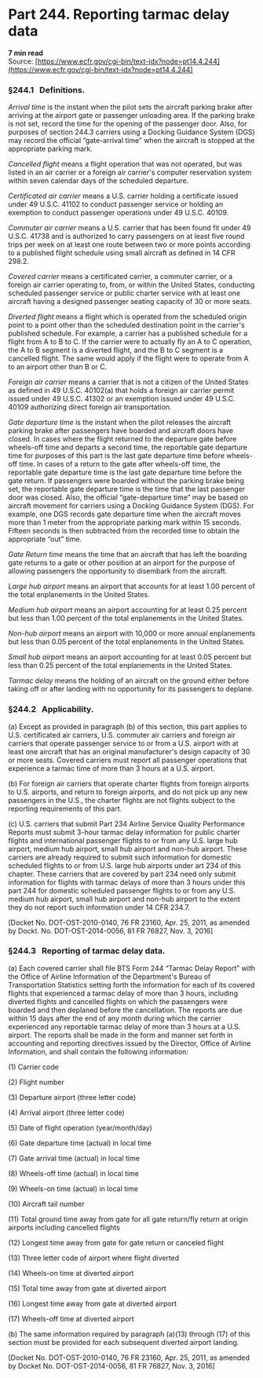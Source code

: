 # Part 244. Reporting tarmac delay data
**7 min read**  
Source: [https://www.ecfr.gov/cgi-bin/text-idx?node=pt14.4.244](https://www.ecfr.gov/cgi-bin/text-idx?node=pt14.4.244)

<div>

### §244.1   Definitions.

*Arrival time* is the instant when the pilot sets the aircraft parking brake after arriving at the airport gate or passenger unloading area. If the parking brake is not set, record the time for the opening of the passenger door. Also, for purposes of section 244.3 carriers using a Docking Guidance System (DGS) may record the official “gate-arrival time” when the aircraft is stopped at the appropriate parking mark.

*Cancelled flight* means a flight operation that was not operated, but was listed in an air carrier or a foreign air carrier's computer reservation system within seven calendar days of the scheduled departure.

*Certificated air carrier* means a U.S. carrier holding a certificate issued under 49 U.S.C. 41102 to conduct passenger service or holding an exemption to conduct passenger operations under 49 U.S.C. 40109.

*Commuter air carrier* means a U.S. carrier that has been found fit under 49 U.S.C. 41738 and is authorized to carry passengers on at least five round trips per week on at least one route between two or more points according to a published flight schedule using small aircraft as defined in 14 CFR 298.2.

*Covered carrier* means a certificated carrier, a commuter carrier, or a foreign air carrier operating to, from, or within the United States, conducting scheduled passenger service or public charter service with at least one aircraft having a designed passenger seating capacity of 30 or more seats.

*Diverted flight* means a flight which is operated from the scheduled origin point to a point other than the scheduled destination point in the carrier's published schedule. For example, a carrier has a published schedule for a flight from A to B to C. If the carrier were to actually fly an A to C operation, the A to B segment is a diverted flight, and the B to C segment is a cancelled flight. The same would apply if the flight were to operate from A to an airport other than B or C.

*Foreign air carrier* means a carrier that is not a citizen of the United States as defined in 49 U.S.C. 40102(a) that holds a foreign air carrier permit issued under 49 U.S.C. 41302 or an exemption issued under 49 U.S.C. 40109 authorizing direct foreign air transportation.

*Gate departure time* is the instant when the pilot releases the aircraft parking brake after passengers have boarded and aircraft doors have closed. In cases where the flight returned to the departure gate before wheels-off time and departs a second time, the reportable gate departure time for purposes of this part is the last gate departure time before wheels-off time. In cases of a return to the gate after wheels-off time, the reportable gate departure time is the last gate departure time before the gate return. If passengers were boarded without the parking brake being set, the reportable gate departure time is the time that the last passenger door was closed. Also, the official “gate-departure time” may be based on aircraft movement for carriers using a Docking Guidance System (DGS). For example, one DGS records gate departure time when the aircraft moves more than 1 meter from the appropriate parking mark within 15 seconds. Fifteen seconds is then subtracted from the recorded time to obtain the appropriate “out” time.

*Gate Return time* means the time that an aircraft that has left the boarding gate returns to a gate or other position at an airport for the purpose of allowing passengers the opportunity to disembark from the aircraft.

*Large hub airport* means an airport that accounts for at least 1.00 percent of the total enplanements in the United States.

*Medium hub airport* means an airport accounting for at least 0.25 percent but less than 1.00 percent of the total enplanements in the United States.

*Non-hub airport* means an airport with 10,000 or more annual enplanements but less than 0.05 percent of the total enplanements in the United States.

*Small hub airport* means an airport accounting for at least 0.05 percent but less than 0.25 percent of the total enplanements in the United States.

*Tarmac delay* means the holding of an aircraft on the ground either before taking off or after landing with no opportunity for its passengers to deplane.

### §244.2   Applicability.

\(a\) Except as provided in paragraph (b) of this section, this part applies to U.S. certificated air carriers, U.S. commuter air carriers and foreign air carriers that operate passenger service to or from a U.S. airport with at least one aircraft that has an original manufacturer's design capacity of 30 or more seats. Covered carriers must report all passenger operations that experience a tarmac time of more than 3 hours at a U.S. airport.

\(b\) For foreign air carriers that operate charter flights from foreign airports to U.S. airports, and return to foreign airports, and do not pick up any new passengers in the U.S., the charter flights are not flights subject to the reporting requirements of this part.

\(c\) U.S. carriers that submit Part 234 Airline Service Quality Performance Reports must submit 3-hour tarmac delay information for public charter flights and international passenger flights to or from any U.S. large hub airport, medium hub airport, small hub airport and non-hub airport. These carriers are already required to submit such information for domestic scheduled flights to or from U.S. large hub airports under art 234 of this chapter. These carriers that are covered by part 234 need only submit information for flights with tarmac delays of more than 3 hours under this part 244 for domestic scheduled passenger flights to or from any U.S. medium hub airport, small hub airport and non-hub airport to the extent they do not report such information under 14 CFR 234.7.

\[Docket No. DOT-OST-2010-0140, 76 FR 23160, Apr. 25, 2011, as amended by Dockt. No. DOT-OST-2014-0056, 81 FR 76827, Nov. 3, 2016\]

### §244.3   Reporting of tarmac delay data.

\(a\) Each covered carrier shall file BTS Form 244 “Tarmac Delay Report” with the Office of Airline Information of the Department's Bureau of Transportation Statistics setting forth the information for each of its covered flights that experienced a tarmac delay of more than 3 hours, including diverted flights and cancelled flights on which the passengers were boarded and then deplaned before the cancellation. The reports are due within 15 days after the end of any month during which the carrier experienced any reportable tarmac delay of more than 3 hours at a U.S. airport. The reports shall be made in the form and manner set forth in accounting and reporting directives issued by the Director, Office of Airline Information, and shall contain the following information:

\(1\) Carrier code

\(2\) Flight number

\(3\) Departure airport (three letter code)

\(4\) Arrival airport (three letter code)

\(5\) Date of flight operation (year/month/day)

\(6\) Gate departure time (actual) in local time

\(7\) Gate arrival time (actual) in local time

\(8\) Wheels-off time (actual) in local time

\(9\) Wheels-on time (actual) in local time

\(10\) Aircraft tail number

\(11\) Total ground time away from gate for all gate return/fly return at origin airports including cancelled flights

\(12\) Longest time away from gate for gate return or canceled flight

\(13\) Three letter code of airport where flight diverted

\(14\) Wheels-on time at diverted airport

\(15\) Total time away from gate at diverted airport

\(16\) Longest time away from gate at diverted airport

\(17\) Wheels-off time at diverted airport

\(b\) The same information required by paragraph (a)(13) through (17) of this section must be provided for each subsequent diverted airport landing.

\[Docket No. DOT-OST-2010-0140, 76 FR 23160, Apr. 25, 2011, as amended by Docket No. DOT-OST-2014-0056, 81 FR 76827, Nov. 3, 2016\]

</div>